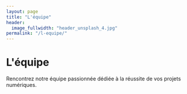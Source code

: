 ```yaml
---
layout: page
title: "L'équipe"
header:
  image_fullwidth: "header_unsplash_4.jpg"
permalink: "/l-equipe/"
---
```


# L'équipe

Rencontrez notre équipe passionnée dédiée à la réussite de vos projets numériques.

